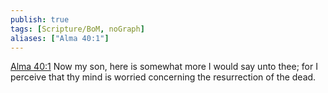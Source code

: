 ```yaml
---
publish: true
tags: [Scripture/BoM, noGraph]
aliases: ["Alma 40:1"]
---
```

[Alma 40:1](https://churchofjesuschrist.org/study/scriptures/bofm/alma/40?lang=eng&id=p1#p1) Now my son, here is somewhat more I would say unto thee; for I perceive that thy mind is worried concerning the resurrection of the dead.

